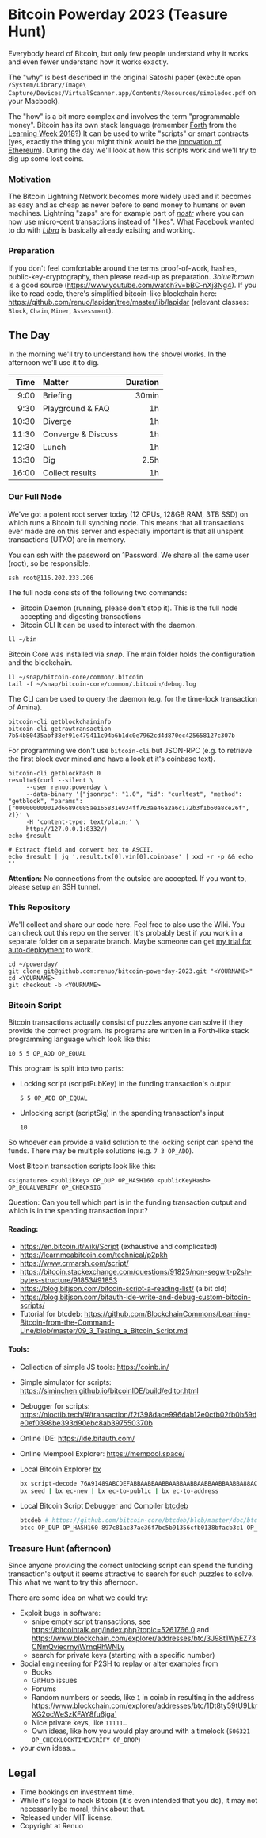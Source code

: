 # Bitcoin Powerday 2023 (Teasure Hunt)

Everybody heard of Bitcoin,
but only few people understand why it works
and even fewer understand how it works exactly.

The "why" is best described in the original Satoshi paper
(execute `open /System/Library/Image\ Capture/Devices/VirtualScanner.app/Contents/Resources/simpledoc.pdf` on your Macbook).

The "how" is a bit more complex and involves the term "programmable money".
Bitcoin has its own stack language (remember [Forth](https://skilldrick.github.io/easyforth/)
from the [Learning Week 2018](https://docs.google.com/presentation/d/1cbnBvq3aTNqF0G6TLURtrfP20-L-in0p-7Oaq-_F3-k/edit#slide=id.g44204a8dda_0_0)?)
It can be used to write "scripts" or smart contracts
(yes, exactly the thing you might think would be the [innovation of Ethereum](https://ethereum.org/en/developers/docs/smart-contracts/)).
During the day we'll look at how this scripts work and we'll try to dig up some lost coins.

### Motivation

The Bitcoin Lightning Network becomes more widely used and
it becomes as easy and as cheap as never before to send money to humans or even machines.
Lightning "zaps" are for example part of [_nostr_](https://github.com/nostr-protocol/nips/blob/master/57.md)
where you can now use micro-cent transactions instead of "likes".
What Facebook wanted to do with [_Libra_](https://en.wikipedia.org/wiki/Diem_(digital_currency))
is basically already existing and working.

### Preparation

If you don't feel comfortable around the terms proof-of-work, hashes, public-key-cryptography,
then please read-up as preparation. _3blue1brown_ is a good source (https://www.youtube.com/watch?v=bBC-nXj3Ng4).
If you like to read code, there's simplified bitcoin-like blockchain here: https://github.com/renuo/lapidar/tree/master/lib/lapidar
(relevant classes: `Block`, `Chain`, `Miner`, `Assessment`).

## The Day

In the morning we'll try to understand how the shovel works.
In the afternoon we'll use it to dig.

|  Time | Matter                   | Duration |
| ----: | :----------------------- | -------: |
|  9:00 | Briefing                 |    30min |
|  9:30 | Playground & FAQ         |       1h |
| 10:30 | Diverge                  |       1h |
| 11:30 | Converge & Discuss       |       1h |
| 12:30 | Lunch                    |       1h |
| 13:30 | Dig                      |     2.5h |
| 16:00 | Collect results          |       1h |

### Our Full Node

We've got a potent root server today (12 CPUs, 128GB RAM, 3TB SSD)
on which runs a Bitcoin full synching node.
This means that all transactions ever made are on this server and
especially important is that all unspent transactions (UTXO) are in memory.

You can ssh with the password on 1Password.
We share all the same user (root), so be responsible.

```
ssh root@116.202.233.206
```

The full node consists of the following two commands:
- Bitcoin Daemon (running, please don't stop it).
  This is the full node accepting and digesting transactions
- Bitcoin CLI
 It can be used to interact with the daemon.

```
ll ~/bin
```

Bitcoin Core was installed via _snap_.
The main folder holds the configuration and the blockchain.

```
ll ~/snap/bitcoin-core/common/.bitcoin
tail -f ~/snap/bitcoin-core/common/.bitcoin/debug.log
```

The CLI can be used to query the daemon
(e.g. for the time-lock transaction of Amina).

```
bitcoin-cli getblockchaininfo
bitcoin-cli getrawtransaction 7b54b80435abf38ef91e479411c94b6b1dc0e7962cd4d870ec425658127c307b
```

For programming we don't use `bitcoin-cli` but JSON-RPC
(e.g. to retrieve the first block ever mined and have a look at it's coinbase text).

```
bitcoin-cli getblockhash 0
result=$(curl --silent \
     --user renuo:powerday \
     --data-binary '{"jsonrpc": "1.0", "id": "curltest", "method": "getblock", "params": ["000000000019d6689c085ae165831e934ff763ae46a2a6c172b3f1b60a8ce26f", 2]}' \
     -H 'content-type: text/plain;' \
     http://127.0.0.1:8332/)
echo $result

# Extract field and convert hex to ASCII.
echo $result | jq '.result.tx[0].vin[0].coinbase' | xxd -r -p && echo ''
```

**Attention:**
No connections from the outside are accepted.
If you want to, please setup an SSH tunnel.

### This Repository

We'll collect and share our code here. Feel free to also use the Wiki.
You can check out this repo on the server.
It's probably best if you work in a separate folder on a separate branch.
Maybe someone can get [my trial for auto-deployment](.github/workflows/deploy.yml) to work.

```
cd ~/powerday/
git clone git@github.com:renuo/bitcoin-powerday-2023.git "<YOURNAME>"
cd <YOURNAME>
git checkout -b <YOURNAME>
```

### Bitcoin Script

Bitcoin transactions actually consist of puzzles anyone can solve if they provide the correct program.
Its programs are written in a Forth-like stack programming language which look like this:

```
10 5 5 OP_ADD OP_EQUAL
```

This program is split into two parts:

* Locking script (scriptPubKey) in the funding transaction's output

  ```
  5 5 OP_ADD OP_EQUAL
  ```
* Unlocking script (scriptSig) in the spending transaction's input
  
  ```
  10
  ```

So whoever can provide a valid solution to the locking script can spend
the funds. There may be multiple solutions (e.g. `7 3 OP_ADD`).

Most Bitcoin transaction scripts look like this:

```
<signature> <publikKey> OP_DUP OP_HASH160 <publicKeyHash> OP_EQUALVERIFY OP_CHECKSIG
```

Question: Can you tell which part is in the funding transaction output 
and which is in the spending transaction input?

#### Reading:
* https://en.bitcoin.it/wiki/Script (exhaustive and complicated)
* https://learnmeabitcoin.com/technical/p2pkh
* https://www.crmarsh.com/script/
* https://bitcoin.stackexchange.com/questions/91825/non-segwit-p2sh-bytes-structure/91853#91853
* https://blog.bitjson.com/bitcoin-script-a-reading-list/ (a bit old)
* https://blog.bitjson.com/bitauth-ide-write-and-debug-custom-bitcoin-scripts/
* Tutorial for btcdeb: https://github.com/BlockchainCommons/Learning-Bitcoin-from-the-Command-Line/blob/master/09_3_Testing_a_Bitcoin_Script.md

#### Tools:
* Collection of simple JS tools: <https://coinb.in/>
* Simple simulator for scripts: https://siminchen.github.io/bitcoinIDE/build/editor.html
* Debugger for scripts: https://nioctib.tech/#/transaction/f2f398dace996dab12e0cfb02fb0b59de0ef0398be393d90ebc8ab397550370b
* Online IDE: https://ide.bitauth.com/
* Online Mempool Explorer: https://mempool.space/
* Local Bitcoin Explorer [bx](https://github.com/libbitcoin/libbitcoin-explorer/wiki)

  ```sh
  bx script-decode 76A91489ABCDEFABBAABBAABBAABBAABBAABBAABBAABBA88AC
  bx seed | bx ec-new | bx ec-to-public | bx ec-to-address
  ```
* Local Bitcoin Script Debugger and Compiler [btcdeb](https://github.com/bitcoin-core/btcdeb)

  ```sh
  btcdeb # https://github.com/bitcoin-core/btcdeb/blob/master/doc/btcdeb.md
  btcc OP_DUP OP_HASH160 897c81ac37ae36f7bc5b91356cfb0138bfacb3c1 OP_EQUALVERIFY OP_CHECKSIG
  ```

### Treasure Hunt (afternoon)

Since anyone providing the correct unlocking script can spend the funding transaction's output
it seems attractive to search for such puzzles to solve. This what we want to try this
afternoon.

There are some idea on what we could try:
* Exploit bugs in software:
  * snipe empty script transactions, see https://bitcointalk.org/index.php?topic=5261766.0
    and https://www.blockchain.com/explorer/addresses/btc/3J98t1WpEZ73CNmQviecrnyiWrnqRhWNLy
  * search for private keys (starting with a specific number)
* Social engineering for P2SH to replay or alter examples from 
  * Books
  * GitHub issues
  * Forums
  * Random numbers or seeds, like `1` in coinb.in resulting in the address https://www.blockchain.com/explorer/addresses/btc/1Dt8ty59tU9LkrXG2ocWeSzKFAY8fu6jga`
  * Nice private keys, like `11111…`
  * Own ideas, like how you would play around with a timelock (`506321 OP_CHECKLOCKTIMEVERIFY OP_DROP`)
* your own ideas…
  
## Legal

* Time bookings on investment time.
* While it's legal to hack Bitcoin (it's even intended that you do), it may not necessarily be moral, think about that.
* Released under MIT license.
* Copyright at Renuo
